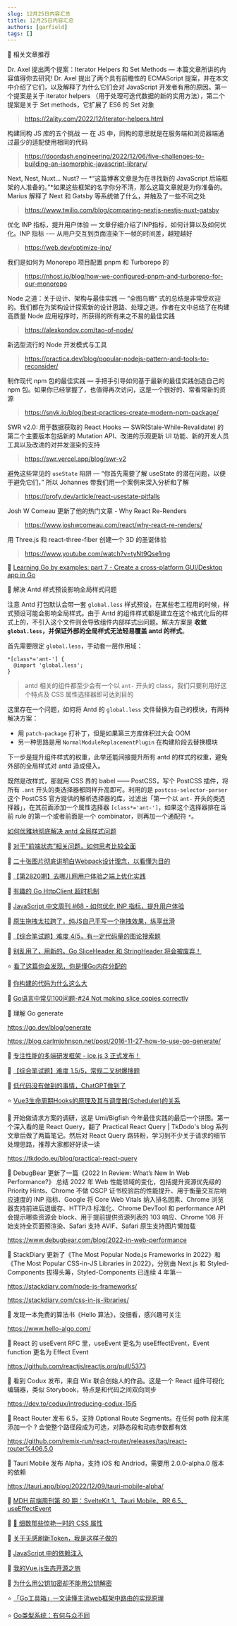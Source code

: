```yaml
---
slug: 12月25日内容汇总
title: 12月25日内容汇总
authors: [garfield]
tags: []
---
```


📒 相关文章推荐

Dr. Axel 提出两个提案：Iterator Helpers 和 Set Methods — 本篇文章所讲的内容值得你去研究! Dr. Axel 提出了两个具有前瞻性的 ECMAScript 提案，并在本文中介绍了它们，以及解释了为什么它们会对 JavaScript 开发者有用的原因。第一个提案是关于 iterator helpers （用于处理可迭代数据的新的实用方法），第二个提案是关于 Set methods，它扩展了 ES6 的 Set 对象

> https://2ality.com/2022/12/iterator-helpers.html

构建同构 JS 库的五个挑战 — 在 JS 中，同构的意思就是在服务端和浏览器端通过最少的适配使用相同的代码

> https://doordash.engineering/2022/12/06/five-challenges-to-building-an-isomorphic-javascript-library/

Next, Nest, Nuxt… Nust? — *“这篇博客文章是为在寻找新的 JavaScript 后端框架的人准备的。”*如果这些框架的名字你分不清，那么这篇文章就是为你准备的。Marius 解释了 Next 和 Gatsby 等系统做了什么，并触及了一些不同之处

> https://www.twilio.com/blog/comparing-nextjs-nestjs-nuxt-gatsby

优化 INP 指标，提升用户体验 — 文章仔细介绍了INP指标，如何计算以及如何优化。INP 指标 -—  从用户交互到页面渲染下一帧的时间差，越短越好

> https://web.dev/optimize-inp/

我们是如何为 Monorepo 项目配置 pnpm 和 Turborepo 的

> https://nhost.io/blog/how-we-configured-pnpm-and-turborepo-for-our-monorepo

Node 之道：关于设计、架构与最佳实践 — “全图鸟瞰” 式的总结是非常受欢迎的。我们都在为架构设计探索新的设计思路、处理之道。作者在文中总结了在构建高质量 Node 应用程序时，所获得的所有来之不易的最佳实践

> https://alexkondov.com/tao-of-node/

新选型流行的 Node 开发模式与工具

> https://practica.dev/blog/popular-nodejs-pattern-and-tools-to-reconsider/

制作现代 npm 包的最佳实践 — 手把手引导如何基于最新的最佳实践创造自己的 npm 包。如果你已经掌握了，也值得再次访问，这是一个很好的、常看常新的资源

> https://snyk.io/blog/best-practices-create-modern-npm-package/

SWR v2.0: 用于数据获取的 React Hooks — SWR(Stale-While-Revalidate) 的第二个主要版本包括新的 Mutation API、改进的乐观更新 UI 功能、新的开发人员工具以及改进的对并发渲染的支持

> https://swr.vercel.app/blog/swr-v2

避免这些常见的 `useState` 陷阱 — “你首先需要了解 useState 的潜在问题，以便于避免它们，” 所以 Johannes 带我们用一个案例来深入分析和了解

> https://profy.dev/article/react-usestate-pitfalls

Josh W Comeau 更新了他的热门文章 - Why React Re-Renders

> https://www.joshwcomeau.com/react/why-react-re-renders/

用 Three.js 和 react-three-fiber 创建一个 3D 的圣诞体验

> https://www.youtube.com/watch?v=tyNt9Qse1mg

📒 [Learning Go by examples: part 7 - Create a cross-platform GUI/Desktop app in Go](https://dev.to/aurelievache/learning-go-by-examples-part-7-create-a-cross-platform-gui-desktop-app-in-go-44j1)

📒 解决 Antd 样式预设影响全局样式问题

注意 Antd 打包默认会带一套 `global.less` 样式预设，在某些老工程用的时候，样式预设可能会影响全局样式。由于 Antd 的组件样式都是建立在这个格式化后的样式上的，不引入这个文件则会导致组件内部样式出问题。解决方案是 **收敛 `global.less`，并保证外部的全局样式无法轻易覆盖 antd 的样式**。

首先需要限定 `global.less`，手动套一层作用域：

```less title="node_modules/antd/lib/style/core/index.less"
*[class*='ant-'] {
  @import 'global.less';
}
```

> antd 相关的组件都至少会有一个以 `ant-` 开头的 class，我们只要利用好这个特点及 CSS 属性选择器即可达到目的

这里存在一个问题，如何将 Antd 的 `global.less` 文件替换为自己的模块，有两种解决方案：

- 用 `patch-package` 打补丁，但是如果第三方库体积过大会 OOM
- 另一种思路是用 `NormalModuleReplacementPlugin` 在构建阶段去替换模块

下一步是提升组件样式的权重，此举还能间接提升所有 antd 的样式的权重，避免外部的全局样式对 antd 造成侵入。

既然是改样式，那就用 CSS 界的 babel —— PostCSS，写个 PostCSS 插件，将所有 `.ant` 开头的类选择器都同样升高即可。利用的是 `postcss-selector-parser` 这个 PostCSS 官方提供的解析选择器的库，过滤出「第一个以 `ant-` 开头的类选择器」，在其前面添加一个属性选择器 `[class*='ant-']`，如果这个选择器排在当前 rule 的第一个或者前面是一个 combinator，则再加一个通配符 `*`。

[如何优雅地彻底解决 antd 全局样式问题](https://juejin.cn/post/6844904116288749581)

📒 [对于“前端状态”相关问题，如何思考比较全面](https://juejin.cn/post/7180242080780779580)

📒 [二十张图片彻底讲明白Webpack设计理念，以看懂为目的](https://juejin.cn/post/7170852747749621791)

📒 [【第2820期】去哪儿网用户体验之端上优化实践](https://mp.weixin.qq.com/s/be-0gUtcg9o7mAbMnCsYXA)

📒 [有趣的 Go HttpClient 超时机制](https://mp.weixin.qq.com/s/SA2Me6QGkzxLAfhmQ0eWmA)

📒 [JavaScript 中文周刊 #68 - 如何优化 INP 指标，提升用户体验](https://mp.weixin.qq.com/s/dW85gK_5YkwLcj7TxUBHzg)

📒 [原生拖拽太拉跨了，纯JS自己手写一个拖拽效果，纵享丝滑](https://juejin.cn/post/7145447742515445791)

📒 [【综合笔试题】难度 4/5，有一定代码量的图论搜索题](https://mp.weixin.qq.com/s/KLLILNZOlIrrNaKPwORPsA)

📒 [别乱用了，用新的。Go SliceHeader 和 StringHeader 将会被废弃！](https://mp.weixin.qq.com/s/al5zXILiKnqnsh-XrLMB6A)

⭐️ [看了这篇你会发现，你是懂Go内存分配的](https://mp.weixin.qq.com/s/T4tk-sckA1oNcWIvp27MMA)

📒 [你构建的代码为什么这么大](https://juejin.cn/post/7179049172706787387)

📒 [Go语言中常见100问题-#24 Not making slice copies correctly](https://mp.weixin.qq.com/s/vZBePdCuKe12OMQOj6Rz4A)

📒 理解 Go generate

https://go.dev/blog/generate

https://blog.carlmjohnson.net/post/2016-11-27-how-to-use-go-generate/

📒 [专注性能的多端研发框架 - ice.js 3 正式发布！](https://mp.weixin.qq.com/s/o8XL71WPDHaui81O61QSoA)

📒 [【综合笔试题】难度 1.5/5，常规二叉树爆搜题](https://mp.weixin.qq.com/s/p9kHaJQdm3_zi9XlR7VFJg)

📒 [低代码没有做到的事情，ChatGPT做到了](https://mp.weixin.qq.com/s/AMXJpRJ9MU2_jg4utn18eg)

⭐️ [Vue3生命周期Hooks的原理及其与调度器(Scheduler)的关系](https://juejin.cn/post/7093880734246502414)

📒 开始做请求方案的调研，这是 Umi/Bigfish 今年最佳实践的最后一个拼图。第一个深入看的是 React Query，翻了 Practical React Query | TkDodo's blog 系列文章后做了两篇笔记。然后对 React Query 路转粉，学习到不少关于请求的细节处理思路，推荐大家都好好读一读

https://tkdodo.eu/blog/practical-react-query

📒 DebugBear 更新了一篇《2022 In Review: What’s New In Web Performance?》 总结 2022 年 Web 性能领域的变化，包括提升资源优先级的 Priority Hints、Chrome 不做 OSCP 证书校验后的性能提升、用于衡量交互后响应速度的 INP 指标、Google 将 Core Web Vitals 纳入排名因素、Chrome 浏览器支持前进后退缓存、HTTP/3 标准化、Chrome DevTool 和 performance API 会提示哪些资源会 block、用于提前提供资源列表的 103 响应、Chrome 108 开始支持全页面预渲染、Safari 支持 AVIF、Safari 原生支持图片懒加载

https://www.debugbear.com/blog/2022-in-web-performance

📒 StackDiary 更新了《The Most Popular Node.js Frameworks in 2022》和《The Most Popular CSS-in-JS Libraries in 2022》，分别由 Next.js 和 Styled-Components 拔得头筹，Styled-Components 已连续 4 年第一

https://stackdiary.com/node-js-frameworks/

https://stackdiary.com/css-in-js-libraries/

📒 发现一本免费的算法书《Hello 算法》，没细看，感兴趣可关注

https://www.hello-algo.com/

📒 React 的 useEvent RFC 里，useEvent 更名为 useEffectEvent，Event function 更名为 Effect Event

https://github.com/reactjs/reactjs.org/pull/5373

📒 看到 Codux 发布，来自 Wix 联合创始人的作品。这是一个 React 组件可视化编辑器，类似 Storybook，特点是和代码之间双向同步

https://dev.to/codux/introducing-codux-15j5

📒 React Router 发布 6.5，支持 Optional Route Segments。在任何 path 段末尾添加一个 ? 会使整个路径段成为可选，对静态段和动态参数都有效

https://github.com/remix-run/react-router/releases/tag/react-router%406.5.0

📒 Tauri Mobile 发布 Alpha，支持 iOS 和 Andriod，需要用 2.0.0-alpha.0 版本的依赖

https://tauri.app/blog/2022/12/09/tauri-mobile-alpha/

📒 [MDH 前端周刊第 80 期：SvelteKit 1、Tauri Mobile、RR 6.5、useEffectEvent](https://www.yuque.com/chencheng/mdh-weekly/gz7aeivrvmfq4p97)

📒 [🌼 细数那些惊艳一时的 CSS 属性](https://juejin.cn/post/7155780555554947102)

📒 [关于无感刷新Token，我是这样子做的](https://juejin.cn/post/7170278285274775560)

📒 [JavaScript 中的依赖注入](https://mp.weixin.qq.com/s/bZhumjAQLBETbxrhaO5pCw)

📒 [我的Vue.js生态开源之旅](https://mp.weixin.qq.com/s/FjbqsQl7g2aSMOhq_ivOhQ)

📒 [为什么用公钥加密却不能用公钥解密](https://mp.weixin.qq.com/s/YXVURw55G2hT7BtShdGG4A)

⭐️ [「Go工具箱」一文读懂主流web框架中路由的实现原理](https://mp.weixin.qq.com/s/cZ0fvVmUIrLKwlPFtetPKA)

⭐️ [Go类型系统：有何与众不同](https://mp.weixin.qq.com/s/H3iygMqDTRWv6h2VcgVeUg)
